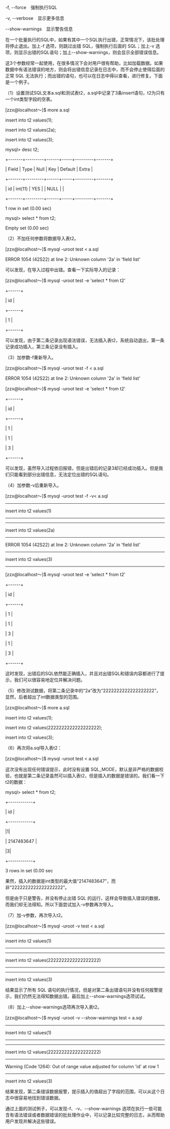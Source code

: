 

-f, --force　强制执行SQL

-v, --verbose　显示更多信息

--show-warnings　显示警告信息

在一个批量执行的SQL中，如果有其中一个SQL执行出错，正常情况下，该批处理将停止退出。加上-f 选项，则跳过出错 SQL，强制执行后面的 SQL；加上-v 选项，则显示出错的SQL语句；加上--show-warnings，则会显示全部错误信息。

这3个参数经常一起使用，在很多情况下会对用户很有帮助，比如加载数据。如果数据中有语法错误的地方，则会将出错信息记录在日志中，而不会停止使得后面的正常 SQL 无法执行；而出错的语句，也可以在日志中得以查看，进行修复。下面是一个例子。

（1）设置测试SQL文本a.sql和测试表t2，a.sql中记录了3条insert语句，t2为只有一个int类型字段的空表。

[zzx@localhost～]$ more a.sql

insert into t2 values(1);

insert into t2 values(2a);

insert into t2 values(3);

mysql> desc t2;

+-------+---------+------+-----+---------+-------+

| Field | Type | Null | Key | Default | Extra |

+-------+---------+------+-----+---------+-------+

| id | int(11) | YES | | NULL | |

+-------+---------+------+-----+---------+-------+

1 row in set (0.00 sec)

mysql> select * from t2;

Empty set (0.00 sec)

（2）不加任何参数将数据导入表t2。

[zzx@localhost～]$ mysql -uroot test < a.sql

ERROR 1054 (42S22) at line 2: Unknown column '2a' in 'field list'

可以发现，在导入过程中出错。查看一下实际导入的记录：

[zzx@localhost～]$ mysql -uroot test -e 'select * from t2'

+------+

| id |

+------+

| 1 |

+------+

可以发现，由于第二条记录出现语法错误，无法插入表t2，系统自动退出，第一条记录成功插入，第三条记录没有插入。

（3）加参数-f重新导入。

[zzx@localhost～]$ mysql -uroot test -f < a.sql

ERROR 1054 (42S22) at line 2: Unknown column '2a' in 'field list'

[zzx@localhost～]$ mysql -uroot test -e 'select * from t2'

+------+

| id |

+------+

| 1 |

| 1 |

| 3 |

+------+

可以发现，虽然导入过程依旧报错，但是出错后的记录3却已经成功插入。但是我们只能看到部分出错信息，无法定位出错的SQL语句。

（4）加参数-v后重新导入。

[zzx@localhost～]$ mysql -uroot test -f -v< a.sql

--------------

insert into t2 values(1)

--------------

--------------

insert into t2 values(2a)

--------------

ERROR 1054 (42S22) at line 2: Unknown column '2a' in 'field list'

--------------

insert into t2 values(3)

--------------

[zzx@localhost～]$ mysql -uroot test -e 'select * from t2'

+------+

| id |

+------+

| 1 |

| 1 |

| 3 |

| 1 |

| 3 |

+------+

这时发现，出错后的SQL依然能正确插入，并且对出错SQL和错误内容都进行了提示，我们可以很容易地定位并解决问题。

（5）修改测试数据，将第二条记录中的“2a”改为“2222222222222222222”，显然，后者超出了int数据类型的范围。

[zzx@localhost～]$ more a.sql

insert into t2 values(1);

insert into t2 values(2222222222222222222);

insert into t2 values(3);

（6）再次将a.sql导入表t2：

[zzx@localhost～]$ mysql -uroot test < a.sql

这次没有出现任何错误提示，此时没有设置 SQL_MODE，默认是非严格的数据校验，也就是第二条记录虽然可以插入表t2，但是插入的数据是错误的。我们看一下t2的数据：

mysql> select * from t2;

+------------+

| id |

+------------+

|1|

| 2147483647 |

|3|

+------------+

3 rows in set (0.00 sec

果然，插入的数据是int类型的最大值“2147483647”，而非“2222222222222222222”。

但是由于只是警告，并没有停止出错 SQL 的运行，这样会导致插入错误的数据，而我们却无法得知。所以下面尝试加入-v参数再次导入。

（7）加-v参数，再次导入t2。

[zzx@localhost～]$ mysql -uroot -v test < a.sql

--------------

insert into t2 values(1)

--------------

--------------

insert into t2 values(2222222222222222222)

--------------

--------------

insert into t2 values(3)

结果显示了所有 SQL 语句的执行情况，但是对第二条出错语句并没有任何报警提示，我们仍然无法得知数据出错。最后加上--show-warnings选项试试。

（8）加上--show-warnings选项再次导入表t2。

[zzx@localhost～]$ mysql -uroot -v --show-warnings test < a.sql

--------------

insert into t2 values(1)

--------------

--------------

insert into t2 values(2222222222222222222)

--------------

Warning (Code 1264): Out of range value adjusted for column 'id' at row 1

--------------

insert into t2 values(3)

结果发现，第二条错误数据报警，提示插入的值超出了字段的范围，可以从这个日志中很容易地找到错误数据。

通过上面的测试例子，可以发现-f、-v、--show-warnings 选项在执行一些可能含有语法错误或者数据错误的批处理作业中，可以记录比较完整的日志，从而帮助用户发现并解决这些错误。



